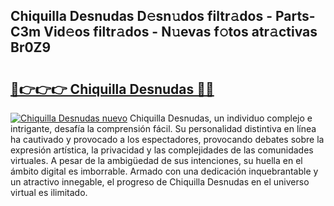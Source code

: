## Chiquilla Desnudas D𝚎sn𝚞dos filtr𝚊dos - Parts-C3m Vid𝚎os filtr𝚊dos - N𝚞evas f𝚘tos atr𝚊ctivas Br0Z9

# <h2><a href="http://mb0s6ou.tromn.icu/?c=Chiquilla+Desnudas">🔗👉👉👉 Chiquilla Desnudas 🔗🔗</a></h2>

[![Chiquilla Desnudas nuevo](https://i.imgur.com/pEAQMta.gif)](http://mb0s6ou.tromn.icu/?c=Chiquilla+Desnudas)
Chiquilla Desnudas, un individuo complejo e intrigante, desafía la comprensión fácil. Su personalidad distintiva en línea ha cautivado y provocado a los espectadores, provocando debates sobre la expresión artística, la privacidad y las complejidades de las comunidades virtuales. A pesar de la ambigüedad de sus intenciones, su huella en el ámbito digital es imborrable. Armado con una dedicación inquebrantable y un atractivo innegable, el progreso de Chiquilla Desnudas en el universo virtual es ilimitado.
